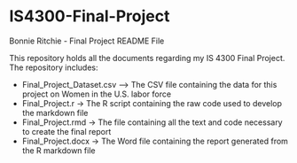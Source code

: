 # IS4300-Final-Project
Bonnie Ritchie - Final Project README File


This repository holds all the documents regarding my IS 4300 Final Project. The repository includes:

- Final_Project_Dataset.csv –> The CSV file containing the data for this project on Women in the U.S. labor force
- Final_Project.r -> The R script containing the raw code used to develop the markdown file
- Final_Project.rmd -> The file containing all the text and code necessary to create the final report
- Final_Project.docx -> The Word file containing the report generated from the R markdown file
